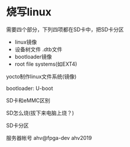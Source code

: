# 烧写linux
需要四个部分，下列四项都在SD卡中，把SD卡分区
- linux镜像
- 设备树文件 .dtb文件
- bootloader镜像
- root file systems(如EXT4)

yocto制作linux文件系统(镜像)

bootloader: U-boot

SD卡和eMMC区别

SD怎么烧(拔下来电脑上烧？)

SD卡分区

服务器帐号 ahv@fpga-dev  ahv2019
